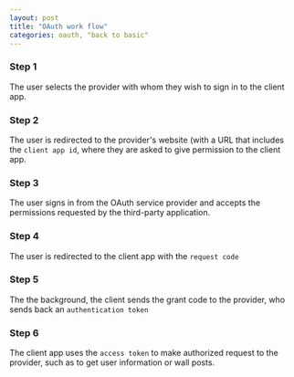 ```yaml
---
layout: post
title: "OAuth work flow"
categories: oauth, "back to basic"
---
```


### Step 1
The user selects the provider with whom they wish to sign in to the client app.

### Step 2
The user is redirected to the provider's website (with a URL that includes the `client app id`, where they are asked to give permission to the client app.

### Step 3
The user signs in from the OAuth service provider and accepts the permissions requested by the third-party application.

### Step 4
The user is redirected to the client app with the `request code`
 
### Step 5
The the background, the client sends the grant code to the provider, who sends back an `authentication token`

### Step 6
The client app uses the `access token` to make authorized request to the provider, such as to get user information or wall posts.
